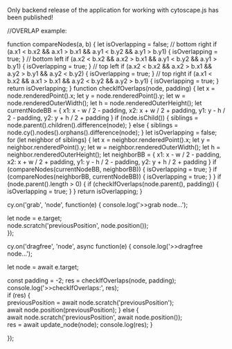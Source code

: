 Only backend release of the application for working with cytoscape.js has been published!

//OVERLAP example:

function compareNodes(a, b) {
  let isOverlapping = false;
  // bottom right
  if (a.x1 < b.x2 && a.x1 > b.x1 && a.y1 < b.y2 && a.y1 > b.y1) {
      isOverlapping = true;
  }
  // bottom left
  if (a.x2 < b.x2 && a.x2 > b.x1 && a.y1 < b.y2 && a.y1 > b.y1) {
      isOverlapping = true;
  }
  // top left
  if (a.x2 < b.x2 && a.x2 > b.x1 && a.y2 > b.y1 && a.y2 < b.y2) {
      isOverlapping = true;
  }
  // top right
  if (a.x1 < b.x2 && a.x1 > b.x1 && a.y2 < b.y2 && a.y2 > b.y1) {
      isOverlapping = true;
  }
  return isOverlapping;
}
function checkIfOverlaps(node, padding) {
    let x = node.renderedPoint().x;
    let y = node.renderedPoint().y;
    let w = node.renderedOuterWidth();
    let h = node.renderedOuterHeight();
    let currentNodeBB = {
        x1: x - w / 2 - padding,
        x2: x + w / 2 + padding,
        y1: y - h / 2 - padding,
        y2: y + h / 2 + padding
    }
    if (node.isChild()) {
        siblings = node.parent().children().difference(node);
    } else {
        siblings = node.cy().nodes().orphans().difference(node);
    }
    let isOverlapping = false;
    for (let neighbor of siblings) {
        let x = neighbor.renderedPoint().x;
        let y = neighbor.renderedPoint().y;
        let w = neighbor.renderedOuterWidth();
        let h = neighbor.renderedOuterHeight();
        let neighborBB = {
            x1: x - w / 2 - padding,
            x2: x + w / 2 + padding,
            y1: y - h / 2 - padding,
            y2: y + h / 2 + padding
        }
        if (compareNodes(currentNodeBB, neighborBB)) {
            isOverlapping = true;
        }
        if (compareNodes(neighborBB, currentNodeBB)) {
            isOverlapping = true;
        }
    }
    if (node.parent().length > 0) {
        if (checkIfOverlaps(node.parent(), padding)) {
            isOverlapping = true;
        }
    }
    return isOverlapping;
}

cy.on('grab', 'node', function(e) {
  console.log('>>grab node...'); 

  let node = e.target;              
  node.scratch('previousPosition', node.position());                                      
});

cy.on('dragfree', 'node', async function(e) {
  console.log('>>dragfree node...');   

  let node = await e.target;
       
  const padding = -2;
  res = checkIfOverlaps(node, padding);
  console.log('>>checkIfOverlaps:', res);  
  if (res) {          
    previousPosition = await node.scratch('previousPosition');               
    await node.position(previousPosition);
  } else {                         
    await node.scratch('previousPosition', await node.position());    
    res = await update_node(node);
    console.log(res); 
  }     

});
